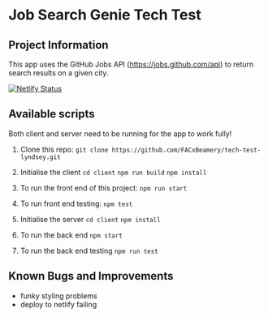 # Job Search Genie Tech Test

## Project Information
This app uses the GitHub Jobs API (https://jobs.github.com/api) to return search results on a given city.


[![Netlify Status](https://api.netlify.com/api/v1/badges/9bff6a00-1802-46ea-8fe6-b2be886496c2/deploy-status)](https://app.netlify.com/sites/jobsearchgenie/deploys)

## Available scripts
 Both client and server need to be running for the app to work fully!
 
1. Clone this repo:
`git clone https://github.com/FACxBeamery/tech-test-lyndsey.git`

2. Initialise the client 
`cd client`
`npm run build`
`npm install`

3. To run the front end of this project:
`npm run start`

4. To run front end testing:
`npm test`

5. Initialise the server 
 `cd client`
`npm install`
6.  To run the back end 
`npm start`
7. To run the back end testing
 `npm run test`
 


## Known Bugs and Improvements
* funky styling problems
* deploy to netlify failing


